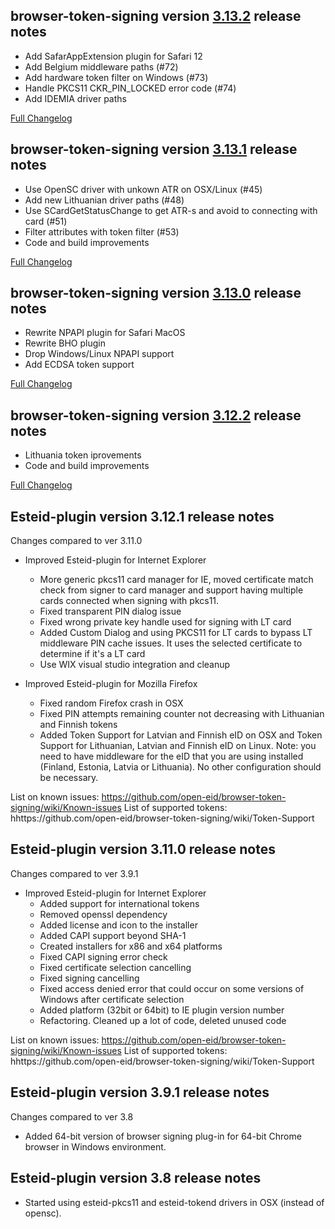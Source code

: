 browser-token-signing version [3.13.2](https://github.com/open-eid/browser-token-signing/releases/tag/v3.13.2) release notes
--------------------------------------------
- Add SafarAppExtension plugin for Safari 12
- Add Belgium middleware paths (#72)
- Add hardware token filter on Windows (#73)
- Handle PKCS11 CKR_PIN_LOCKED error code (#74)
- Add IDEMIA driver paths

[Full Changelog](https://github.com/open-eid/browser-token-signing/compare/v3.13.1...v3.13.2)

browser-token-signing version [3.13.1](https://github.com/open-eid/browser-token-signing/releases/tag/v3.13.1) release notes
--------------------------------------------
- Use OpenSC driver with unkown ATR on OSX/Linux (#45)
- Add new Lithuanian driver paths (#48)
- Use SCardGetStatusChange to get ATR-s and avoid to connecting with card (#51)
- Filter attributes with token filter (#53)
- Code and build improvements

[Full Changelog](https://github.com/open-eid/browser-token-signing/compare/v3.13.0...v3.13.1)


browser-token-signing version [3.13.0](https://github.com/open-eid/browser-token-signing/releases/tag/v3.13.0) release notes
--------------------------------------------
- Rewrite NPAPI plugin for Safari MacOS
- Rewrite BHO plugin
- Drop Windows/Linux NPAPI support
- Add ECDSA token support

[Full Changelog](https://github.com/open-eid/browser-token-signing/compare/v3.12.2...v3.13.0)


browser-token-signing version [3.12.2](https://github.com/open-eid/browser-token-signing/releases/tag/v3.12.2) release notes
--------------------------------------------
- Lithuania token iprovements
- Code and build improvements

[Full Changelog](https://github.com/open-eid/browser-token-signing/compare/v3.12.1...v3.12.2)


Esteid-plugin version 3.12.1 release notes
--------------------------------------
Changes compared to ver 3.11.0

- Improved Esteid-plugin for Internet Explorer
	- More generic pkcs11 card manager for IE, moved certificate match check from signer to card manager and support having multiple cards connected when signing with pkcs11.
	- Fixed transparent PIN dialog issue
	- Fixed wrong private key handle used for signing with LT card
	- Added Custom Dialog and using PKCS11 for LT cards to bypass LT middleware PIN cache issues. It uses the selected certificate to determine if it's a LT card
	- Use WIX visual studio integration and cleanup

- Improved Esteid-plugin for Mozilla Firefox
	- Fixed random Firefox crash in OSX
	- Fixed PIN attempts remaining counter not decreasing with Lithuanian and Finnish tokens
	- Added Token Support for Latvian and Finnish eID on OSX and Token Support for Lithuanian, Latvian and Finnish eID on Linux. Note: you need to have middleware for the eID that you are using installed (Finland, Estonia, Latvia or Lithuania). No other configuration should be necessary.

List on known issues: https://github.com/open-eid/browser-token-signing/wiki/Known-issues
List of supported tokens: hhttps://github.com/open-eid/browser-token-signing/wiki/Token-Support


Esteid-plugin version 3.11.0 release notes
--------------------------------------
Changes compared to ver 3.9.1

- Improved Esteid-plugin for Internet Explorer
	- Added support for international tokens
	- Removed openssl dependency
	- Added license and icon to the installer
	- Added CAPI support beyond SHA-1
	- Created installers for x86 and x64 platforms
	- Fixed CAPI signing error check
	- Fixed certificate selection cancelling
	- Fixed signing cancelling
	- Fixed access denied error that could occur on some versions of Windows after certificate selection
	- Added platform (32bit or 64bit) to IE plugin version number
	- Refactoring. Cleaned up a lot of code, deleted unused code

List on known issues: https://github.com/open-eid/browser-token-signing/wiki/Known-issues
List of supported tokens: hhttps://github.com/open-eid/browser-token-signing/wiki/Token-Support


Esteid-plugin version 3.9.1 release notes
--------------------------------------
Changes compared to ver 3.8

- Added 64-bit version of browser signing plug-in for 64-bit Chrome browser in Windows environment.



Esteid-plugin version 3.8 release notes
--------------------------------------

- Started using esteid-pkcs11 and esteid-tokend drivers in OSX (instead of opensc).
